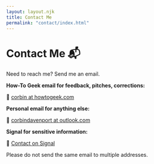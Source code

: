 ```yaml
---
layout: layout.njk
title: Contact Me
permalink: "contact/index.html"
---
```


# Contact Me 📬

Need to reach me? Send me an email.

**How-To Geek email for feedback, pitches, corrections:**

📧 [corbin at howtogeek.com](mailto:corbin@howtogeek.com)

**Personal email for anything else:** 

📧 [corbindavenport at outlook.com](mailto:corbindavenport@outlook.com)

**Signal for sensitive information:**

💬 [Contact on Signal](https://signal.me/#eu/6BeaCHcI1FXI4wC8yJJVxWkqY3LeFjEQVm8VVLJcfH_CMtpoUNRNDbDJJkLjwb8p)

Please do not send the same email to multiple addresses.